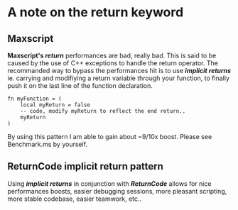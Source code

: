 # A note on the return keyword

## Maxscript
**Maxscript's *return*** performances are bad, really bad. This is said to be caused by the use of C++ exceptions to handle the return operator. 
The recommanded way to bypass the performances hit is to use ***implicit returns*** ie. carrying and modifiying a return variable through your function, to finally push it on the last line of the function declaration.

```maxscript
fn myFunction = (
	local myReturn = false
	-- code, modify myReturn to reflect the end return..
	myReturn
)
```
By using this pattern I am able to gain about ~9/10x boost. Please see Benchmark.ms by yourself. 


## ReturnCode implicit return pattern
Using ***implicit returns*** in conjunction with ***ReturnCode*** allows for nice performances boosts, easier debugging sessions, more pleasant scripting, more stable codebase, easier teamwork, etc.. 
